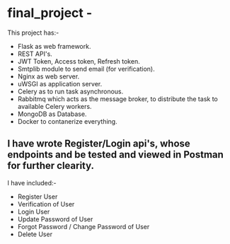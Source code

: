 # final_project - 
This project has:-
  - Flask as web framework.
  - REST API's.
  - JWT Token, Access token, Refresh token.
  - Smtplib module to send email (for verification).
  - Nginx as web server.
  - uWSGI as application server.
  - Celery as to run task asynchronous.
  - Rabbitmq which acts as the message broker, to distribute the task to available Celery workers.
  - MongoDB as Database.
  - Docker to contanerize everything.

## I have wrote Register/Login api's, whose endpoints and be tested and viewed in Postman for further clearity.
I have included:- 
  - Register User
  - Verification of User
  - Login User
  - Update Password of User
  - Forgot Password / Change Password of User
  - Delete User
  

